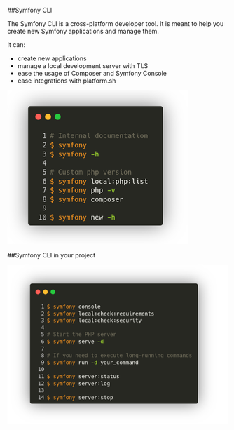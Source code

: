 ##Symfony CLI

The Symfony CLI is a cross-platform developer tool. It is meant to help you create new Symfony applications and manage them.

It can:
- create new applications
- manage a local development server with TLS
- ease the usage of Composer and Symfony Console
- ease integrations with platform.sh

![1.2.1](../assets/01-Introduction/2-Environement/1.2.1.png)

##Symfony CLI in your project

![1.2.2](../assets/01-Introduction/2-Environement/1.2.2.png)